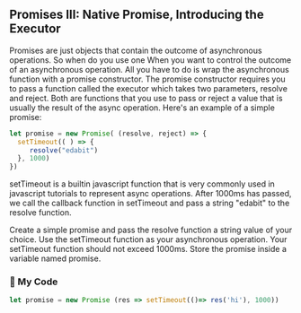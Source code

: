 ## Promises III: Native Promise, Introducing the Executor

Promises are just objects that contain the outcome of asynchronous operations. So when do you use one When you want to control the outcome of an asynchronous operation. All you have to do is wrap the asynchronous function with a promise constructor. The promise constructor requires you to pass a function called the executor which takes two parameters, resolve and reject. Both are functions that you use to pass or reject a value that is usually the result of the async operation. Here's an example of a simple promise:
```js
let promise = new Promise( (resolve, reject) => {
  setTimeout(( ) => {
     resolve("edabit")
  }, 1000)
})
```
setTimeout is a builtin javascript function that is very commonly used in javascript tutorials to represent async operations. After 1000ms has passed, we call the callback function in setTimeout and pass a string "edabit" to the resolve function.

Create a simple promise and pass the resolve function a string value of your choice. Use the setTimeout function as your asynchronous operation. Your setTimeout function should not exceed 1000ms. Store the promise inside a variable named promise.
### :leaves: My Code
```js
let promise = new Promise (res => setTimeout(()=> res('hi'), 1000))
```
